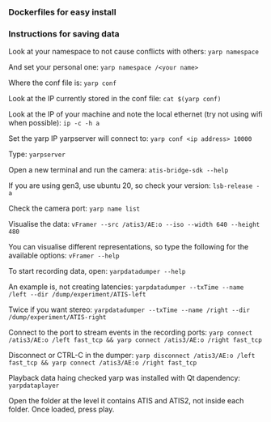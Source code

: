 ### Dockerfiles for easy install

### Instructions for saving data
Look at your namespace to not cause conflicts with others: 
`yarp namespace`

And set your personal one:
`yarp namespace /<your name>`

Where the conf file is:
`yarp conf`

Look at the IP currently stored in the conf file:
`cat $(yarp conf)`

Look at the IP of your machine and note the local ethernet (try not using wifi when possible):
`ip -c -h a`

Set the yarp IP yarpserver will connect to: 
`yarp conf <ip address> 10000`

Type:
`yarpserver`

Open a new terminal and run the camera: 
`atis-bridge-sdk --help`

If you are using gen3, use ubuntu 20, so check your version: 
`lsb-release -a`

Check the camera port: 
`yarp name list`

Visualise the data: 
`vFramer --src /atis3/AE:o --iso --width 640 --height 480`

You can visualise different representations, so type the following for the available options: 
`vFramer --help`

To start recording data, open: 
`yarpdatadumper --help`

An example is, not creating latencies:
`yarpdatadumper --txTime --name /left --dir /dump/experiment/ATIS-left`

Twice if you want stereo:
`yarpdatadumper --txTime --name /right --dir /dump/experiment/ATIS-right`

Connect to the port to stream events in the recording ports: 
`yarp connect /atis3/AE:o /left fast_tcp && yarp connect /atis3/AE:o /right fast_tcp`

Disconnect or CTRL-C in the dumper:
`yarp disconnect /atis3/AE:o /left fast_tcp && yarp connect /atis3/AE:o /right fast_tcp`

Playback data haing checked yarp was installed with Qt dapendency: 
`yarpdataplayer`

Open the folder at the level it contains ATIS and ATIS2, not inside each folder. Once loaded, press play. 







